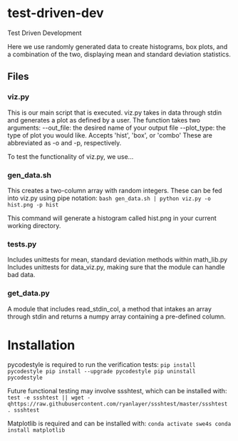 # test-driven-dev
Test Driven Development

Here we use randomly generated data to create histograms, box plots, and a combination of the two, displaying mean and standard deviation statistics.

## Files
### viz.py
This is our main script that is executed. viz.py takes in data through stdin and generates a plot as defined by a user. The function takes two arguments:
--out_file: the desired name of your output file
--plot_type: the type of plot you would like. Accepts 'hist', 'box', or 'combo'
These are abbreviated as -o and -p, respectively.

To test the functionality of viz.py, we use...
### gen_data.sh
This creates a two-column array with random integers. These can be fed into viz.py using pipe notation:
`bash gen_data.sh | python viz.py -o hist.png -p hist`

This command will generate a histogram called hist.png in your current working directory.

### tests.py
Includes unittests for mean, standard deviation methods within math_lib.py
Includes unittests for data_viz.py, making sure that the module can handle bad data.

### get_data.py
A module that includes read_stdin_col, a method that intakes an array through stdin and returns a numpy array containing a pre-defined column.

# Installation
pycodestyle is required to run the verification tests:
`pip install pycodestyle
pip install --upgrade pycodestyle
pip uninstall pycodestyle`

Future functional testing may involve ssshtest, which can be installed with:
`test -e ssshtest || wget -qhttps://raw.githubusercontent.com/ryanlayer/ssshtest/master/ssshtest
. ssshtest`

Matplotlib is required and can be installed with:
`conda activate swe4s
conda install matplotlib`
